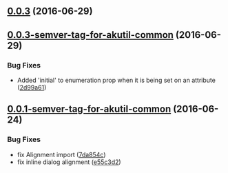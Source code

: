 <a name="0.0.3"></a>
## [0.0.3](https://aui-team-bot/https://bitbucket.org/atlassian/atlaskit-spike/compare/0.0.3-semver-tag-for-akutil-common...v0.0.3) (2016-06-29)



<a name="0.0.3-semver-tag-for-akutil-common"></a>
## [0.0.3-semver-tag-for-akutil-common](https://aui-team-bot/https://bitbucket.org/atlassian/atlaskit-spike/compare/0.0.1-semver-tag-for-akutil-common...0.0.3-semver-tag-for-akutil-common) (2016-06-29)


### Bug Fixes

* Added 'initial' to enumeration prop when it is being set on an attribute ([2d99a61](https://aui-team-bot/https://bitbucket.org/atlassian/atlaskit-spike/commits/2d99a61))



<a name="0.0.1-semver-tag-for-akutil-common"></a>
## [0.0.1-semver-tag-for-akutil-common](https://aui-team-bot/https://bitbucket.org/atlassian/atlaskit-spike/compare/7da854c...0.0.1-semver-tag-for-akutil-common) (2016-06-24)


### Bug Fixes

* fix Alignment import ([7da854c](https://aui-team-bot/https://bitbucket.org/atlassian/atlaskit-spike/commits/7da854c))
* fix inline dialog alignment ([e55c3d2](https://aui-team-bot/https://bitbucket.org/atlassian/atlaskit-spike/commits/e55c3d2))



